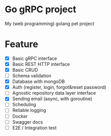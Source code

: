 # Go gRPC project

My (web programming) golang pet project

# Feature

- [x] Basic gRPC interface
- [x] Basic REST HTTP interface
- [x] Basic CRUD
- [ ]  Schema validation
- [x] Database with mongoDB
- [x] Auth (register, login, forgot&reset password)
- [ ] Agnostic repository data layer interface
- [x] Sending email (async, with goroutine)
- [ ] Scheduling
- [ ] Reliable logging
- [ ] Docker
- [ ] Swagger docs
- [ ] E2E / Integration test
